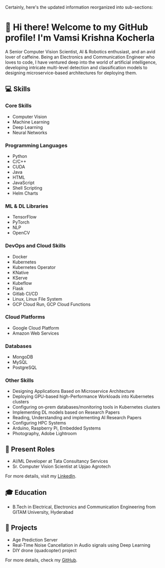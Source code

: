 Certainly, here's the updated information reorganized into sub-sections:

# 👋 Hi there! Welcome to my GitHub profile! I'm Vamsi Krishna Kocherla

A Senior Computer Vision Scientist, AI & Robotics enthusiast, and an avid lover of caffeine. Being an Electronics and Communication Engineer who loves to code, I have ventured deep into the world of artificial intelligence, developing intricate multi-level detection and classification models to designing microservice-based architectures for deploying them. 

## 💻 Skills

### Core Skills
- Computer Vision
- Machine Learning
- Deep Learning
- Neural Networks

### Programming Languages
- Python
- C/C++
- CUDA
- Java
- HTML
- JavaScript
- Shell Scripting
- Helm Charts

### ML & DL Libraries
- TensorFlow
- PyTorch
- NLP
- OpenCV

### DevOps and Cloud Skills
- Docker
- Kubernetes
- Kubernetes Operator
- KNative
- KServe
- Kubeflow
- Flask
- Gitlab CI/CD
- Linux, Linux File System
- GCP Cloud Run, GCP Cloud Functions

### Cloud Platforms
- Google Cloud Platform
- Amazon Web Services

### Databases
- MongoDB
- MySQL
- PostgreSQL

### Other Skills
- Designing Applications Based on Microservice Architecture
- Deploying GPU-based high-Performance Workloads into Kubernetes clusters
- Configuring on-prem databases/monitoring tools in Kubernetes clusters
- Implementing DL models based on Research Papers
- Reading, Understanding and implementing AI Research Papers
- Configuring HPC Systems
- Arduino, Raspberry Pi, Embedded Systems
- Photography, Adobe Lightroom

## 🌱 Present Roles
- AI/ML Developer at Tata Consultancy Services
- Sr. Computer Vision Scientist at Upjao Agrotech

For more details, visit my [LinkedIn](https://www.linkedin.com/in/vamsi-krishna-kocherla-46941a16a/).

## 🎓 Education
- B.Tech in Electrical, Electronics and Communication Engineering from GITAM University, Hyderabad

## 🚀 Projects
- Age Prediction Server
- Real-Time Noise Cancellation in Audio signals using Deep Learning
- DIY drone (quadcopter) project

For more details, check my [GitHub](https://github.com/VamsiKrishna1211).
